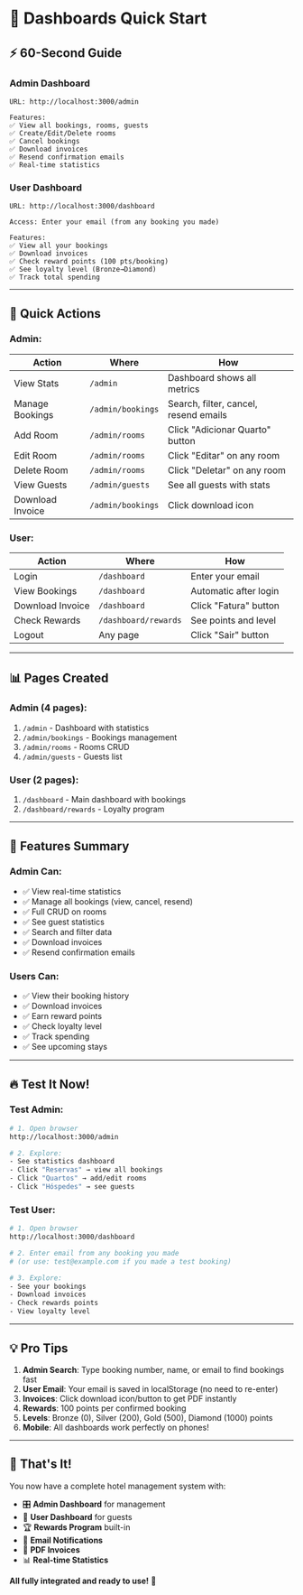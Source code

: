 # 🚀 Dashboards Quick Start

## ⚡ 60-Second Guide

### Admin Dashboard
```
URL: http://localhost:3000/admin

Features:
✅ View all bookings, rooms, guests
✅ Create/Edit/Delete rooms
✅ Cancel bookings
✅ Download invoices
✅ Resend confirmation emails
✅ Real-time statistics
```

### User Dashboard
```
URL: http://localhost:3000/dashboard

Access: Enter your email (from any booking you made)

Features:
✅ View all your bookings
✅ Download invoices
✅ Check reward points (100 pts/booking)
✅ See loyalty level (Bronze→Diamond)
✅ Track total spending
```

---

## 🎯 Quick Actions

### Admin:
| Action | Where | How |
|--------|-------|-----|
| View Stats | `/admin` | Dashboard shows all metrics |
| Manage Bookings | `/admin/bookings` | Search, filter, cancel, resend emails |
| Add Room | `/admin/rooms` | Click "Adicionar Quarto" button |
| Edit Room | `/admin/rooms` | Click "Editar" on any room |
| Delete Room | `/admin/rooms` | Click "Deletar" on any room |
| View Guests | `/admin/guests` | See all guests with stats |
| Download Invoice | `/admin/bookings` | Click download icon |

### User:
| Action | Where | How |
|--------|-------|-----|
| Login | `/dashboard` | Enter your email |
| View Bookings | `/dashboard` | Automatic after login |
| Download Invoice | `/dashboard` | Click "Fatura" button |
| Check Rewards | `/dashboard/rewards` | See points and level |
| Logout | Any page | Click "Sair" button |

---

## 📊 Pages Created

### Admin (4 pages):
1. `/admin` - Dashboard with statistics
2. `/admin/bookings` - Bookings management
3. `/admin/rooms` - Rooms CRUD
4. `/admin/guests` - Guests list

### User (2 pages):
1. `/dashboard` - Main dashboard with bookings
2. `/dashboard/rewards` - Loyalty program

---

## 🎨 Features Summary

### Admin Can:
- ✅ View real-time statistics
- ✅ Manage all bookings (view, cancel, resend)
- ✅ Full CRUD on rooms
- ✅ See guest statistics
- ✅ Search and filter data
- ✅ Download invoices
- ✅ Resend confirmation emails

### Users Can:
- ✅ View their booking history
- ✅ Download invoices
- ✅ Earn reward points
- ✅ Check loyalty level
- ✅ Track spending
- ✅ See upcoming stays

---

## 🔥 Test It Now!

### Test Admin:
```bash
# 1. Open browser
http://localhost:3000/admin

# 2. Explore:
- See statistics dashboard
- Click "Reservas" → view all bookings
- Click "Quartos" → add/edit rooms
- Click "Hóspedes" → see guests
```

### Test User:
```bash
# 1. Open browser
http://localhost:3000/dashboard

# 2. Enter email from any booking you made
# (or use: test@example.com if you made a test booking)

# 3. Explore:
- See your bookings
- Download invoices
- Check rewards points
- View loyalty level
```

---

## 💡 Pro Tips

1. **Admin Search**: Type booking number, name, or email to find bookings fast
2. **User Email**: Your email is saved in localStorage (no need to re-enter)
3. **Invoices**: Click download icon/button to get PDF instantly
4. **Rewards**: 100 points per confirmed booking
5. **Levels**: Bronze (0), Silver (200), Gold (500), Diamond (1000) points
6. **Mobile**: All dashboards work perfectly on phones!

---

## 🎉 That's It!

You now have a complete hotel management system with:
- 🎛️ **Admin Dashboard** for management
- 👤 **User Dashboard** for guests
- 🏆 **Rewards Program** built-in
- 📧 **Email Notifications**
- 📄 **PDF Invoices**
- 📊 **Real-time Statistics**

**All fully integrated and ready to use!** 🚀

